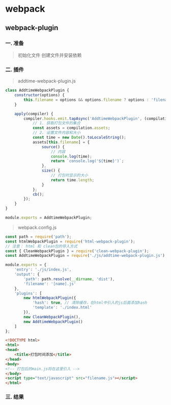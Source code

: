 # webpack

## webpack-plugin

### 一. 准备
> 初始化文件
> <image-preview :width="'400'" :imgUrl="'webpack/1.init.png'" />
> 创建文件并安装依赖
> <image-preview :width="'400'" :imgUrl="'webpack/2-npm和文件结构.png'" />

### 二. 插件
> addtime-webpack-plugin.js
```js
class AddtimeWebpackPlugin {
    constructor(options) {
        this.filename = options && options.filename ? options : 'filename.js';
    }

    apply(compiler) {
        compiler.hooks.emit.tapAsync('AddtimeWebpackPlugin', (compilation, cb) => {
            // 1. 获取打包文件的集合
            const assets = compilation.assets;
            // 2. 设置文件内容和大小
            const time = new Date().toLocaleString();
            assets[this.filename] = {
                source() {
                	// 内容
                	console.log(time);
                    return `console.log('${time}')`;
                },
                size() {
                	// 打包时显示的大小
                    return time.length;
                }
            };
            cb();
        });
    }
}

module.exports = AddtimeWebpackPlugin;
```

> webpack.config.js
```js
const path = require('path');
const htmlWebpackPlugin = require('html-webpack-plugin');
// 注意： html 和 clean包的导入方式
const { CleanWebpackPlugin } = require('clean-webpack-plugin');
const AddtimeWebpackPlugin = require('./js/addtime-webpack-plugin.js');

module.exports = {
    'entry': './js/index.js',
    'output': {
        'path': path.resolve(__dirname, 'dist'),
        'filename': '[name].js'
    },
    'plugins': [
        new htmlWebpackPlugin({
            'hash': true, // 清除缓存，在html中引入的js后面添加hash
            'template': './index.html'
        }),
        new CleanWebpackPlugin(),
        new AddtimeWebpackPlugin()
    ]
};
```

```html
<!DOCTYPE html>
<html>
<head>
	<title>打包时间添加</title>
</head>
<body>
<!-- 打包后的main.js将在这里引入 -->
</body>
<script type="text/javascript" src="filename.js"></script>
</html>
```

### 三. 结果
> <image-preview :width="'400'" :imgUrl="'webpack/3.result.png'" />